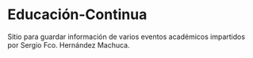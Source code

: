 # Educación-Continua
Sitio para guardar información de varios eventos académicos impartidos por Sergio Fco. Hernández Machuca.
